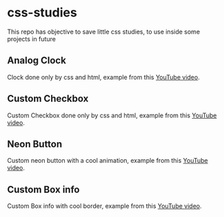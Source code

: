 # css-studies
This repo has objective to save little css studies, to use inside some projects in future

## Analog Clock
Clock done only by css and html, example from this [YouTube video](https://www.youtube.com/watch?v=weZFfrjF-k4).


## Custom Checkbox
Custom Checkbox done only by css and html, example from this [YouTube video](https://www.youtube.com/watch?v=_f036OpnuWo).

## Neon Button
Custom neon button with a cool animation, example from this [YouTube video](https://www.youtube.com/watch?v=ex7jGbyFgpA).

## Custom Box info

Custom Box info with cool border, example from this [YouTube video](https://www.youtube.com/watch?v=-1U62fdmCk4).
